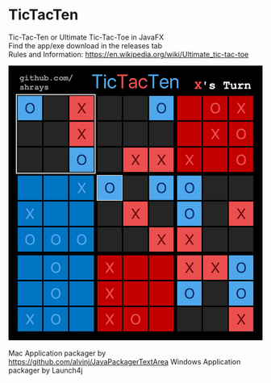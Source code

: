 # TicTacTen
Tic-Tac-Ten or Ultimate Tic-Tac-Toe in JavaFX  
Find the app/exe download in the releases tab  
Rules and Information: https://en.wikipedia.org/wiki/Ultimate_tic-tac-toe

![](Icon/ExampleGameplay.png)

Mac Application packager by https://github.com/alvinj/JavaPackagerTextArea
Windows Application packager by Launch4j

